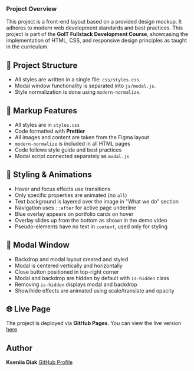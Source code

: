 ### Project Overview

This project is a front-end layout based on a provided design mockup. It adheres to modern web development standards and best practices. This project is part of the **GoIT Fullstack Development Course**, showcasing the implementation of HTML, CSS, and responsive design principles as taught in the curriculum.

## 📁 Project Structure

- All styles are written in a single file: `css/styles.css`.
- Modal window functionality is separated into `js/modal.js`.
- Style normalization is done using `modern-normalize`.

## 🧩 Markup Features

- All styles are in `styles.css`
- Code formatted with **Prettier**
- All images and content are taken from the Figma layout
- `modern-normalize` is included in all HTML pages
- Code follows style guide and best practices
- Modal script connected separately as `modal.js`

## 🎨 Styling & Animations

- Hover and focus effects use transitions
- Only specific properties are animated (no `all`)
- Text background is layered over the image in "What we do" section
- Navigation uses `::after` for active page underline
- Blue overlay appears on portfolio cards on hover
- Overlay slides up from the bottom as shown in the demo video
- Pseudo-elements have no text in `content`, used only for styling

## 🔧 Modal Window

- Backdrop and modal layout created and styled
- Modal is centered vertically and horizontally
- Close button positioned in top-right corner
- Modal and backdrop are hidden by default with `is-hidden` class
- Removing `is-hidden` displays modal and backdrop
- Show/hide effects are animated using scale/translate and opacity

## 🌐 Live Page

The project is deployed via **GitHub Pages**. You can view the live version [here](https://kseniia-diak.github.io/goit-hw-05/)

## Author

**Kseniia Diak** [GitHub Profile](https://github.com/Kseniia-Diak/)
